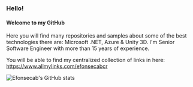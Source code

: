 ### Hello!
#### Welcome to my GitHub

Here you will find many repositories and samples about some of the best technologies there are: Microsoft .NET, Azure & Unity 3D.
I'm Senior Software Engineer with more than 15 years of experience.

You will be able to find my centralized collection of links in here: https://www.allmylinks.com/efonsecabcr

![Efonsecab's GitHub stats](https://github-readme-stats.vercel.app/api?username=efonsecab&show_icons=true&count_private=true)
